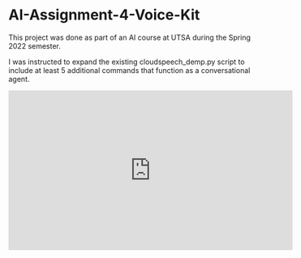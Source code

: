 # AI-Assignment-4-Voice-Kit

This project was done as part of an AI course at UTSA during the Spring 2022 semester. 

I was instructed to expand the existing cloudspeech_demp.py script to include at least 5 additional commands that function as a conversational agent.

<iframe width="560" height="315" src="https://www.youtube.com/embed/0rBY2gpuYp4" title="YouTube video player" frameborder="0" allow="accelerometer; autoplay; clipboard-write; encrypted-media; gyroscope; picture-in-picture" allowfullscreen></iframe>

